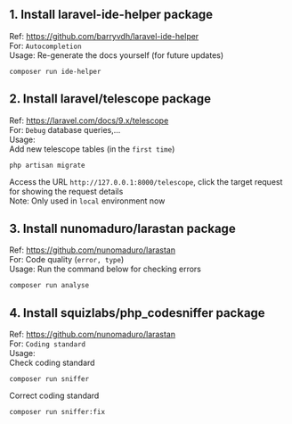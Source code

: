 ## 1. Install laravel-ide-helper package
Ref: https://github.com/barryvdh/laravel-ide-helper \
For: `Autocompletion` \
Usage: Re-generate the docs yourself (for future updates)
```
composer run ide-helper
```

## 2. Install laravel/telescope package
Ref: https://laravel.com/docs/9.x/telescope \
For: `Debug` database queries,...\
Usage: \
Add new telescope tables (in the `first time`)
```
php artisan migrate
```
Access the URL `http://127.0.0.1:8000/telescope`, click the target request for showing the request details \
Note: Only used in `local` environment now

## 3. Install nunomaduro/larastan package
Ref: https://github.com/nunomaduro/larastan \
For: Code quality (`error, type`) \
Usage: Run the command below for checking errors
```
composer run analyse
```

## 4. Install squizlabs/php_codesniffer package
Ref: https://github.com/nunomaduro/larastan \
For: `Coding standard` \
Usage: \
Check coding standard
```
composer run sniffer
```
Correct coding standard
```
composer run sniffer:fix
```
